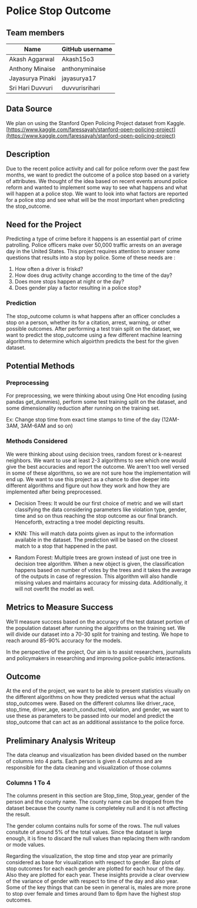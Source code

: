 # Police Stop Outcome

## Team members
|Name   | GitHub username |
|--|--|
| Akash Aggarwal | Akash15o3 |
| Anthony Minaise | anthonyminaise|
| Jayasurya Pinaki | jayasurya17 |
| Sri Hari Duvvuri | duvvurisrihari |

## Data Source
We plan on using the Stanford Open Policing Project dataset from Kaggle. [https://www.kaggle.com/faressayah/stanford-open-policing-project](https://www.kaggle.com/faressayah/stanford-open-policing-project)

## Description
Due to the recent police activity and call for police reform over the past few months, we want to predict the outcome of a police stop based on a variety of attributes. We thought of the idea based on recent events around police reform and wanted to implement some way to see what happens and what will happen at a police stop. We want to look into what factors are reported for a police stop and see what will be the most important when predicting the stop_outcome.

## Need for the Project
Predicting a type of crime before it happens is an essential part of crime patrolling. Police officers make over 50,000 traffic arrests on an average day in the United States. This project requires attention to answer some questions that results into a stop by police. Some of these needs are :  

1. How often a driver is friskd?
2. How does drug activity change according to the time of the day?
3. Does more stops happen at night or the day?
4. Does gender play a factor resulting in a police stop?




### Prediction
The stop_outcome column is what happens after an officer concludes a stop on a person, whether its for a citation, arrest, warning, or other possible outcomes. After performing a test train split on the dataset, we want to predict the stop_outcome using a few different machine learning algorithms to determine which algoirthm predicts the best for the given dataset.



## Potential Methods

### Preprocessing 
For preprocessing, we were thinking about using One Hot encoding (using pandas get_dummies), perform some test training split on the dataset, and some dimensionality reduction after running on the training set. 

Ex: Change stop time from exact time stamps to time of the day (12AM-3AM, 3AM-6AM and so on)


### Methods Considered 
We were thinking about using decision trees, random forest or  k-nearest neighbors. We want to use at least 2-3 algorithms to see which one would give the best accuracies and report the outcome. We aren't too well versed in some of these algorithms, so we are not sure how the implementation will end up. We want to use this project as a chance to dive deeper into different algorithms and figure out how they work and how they are implemented after being preprocessed. 

- Decision Trees: It would be our first choice of metric and we will start classifying the data considering parameters like violation type, gender, time and so on thus reaching the stop outcome as our final branch. Henceforth, extracting a tree model depicting results.

- KNN: This will match data points given as input to the information available in the dataset. The prediction will be based on the closest match to a stop that happened in the past. 

- Random Forest: Multiple trees are grown instead of just one tree in decision tree algorithm. When a new object is given, the classification happens based on number of votes by the trees and it takes the average of the outputs in case of regression. This algorithm will also handle missing values and maintains accuracy for missing data. Additionally, it will not overfit the model as well. 


## Metrics to Measure Success
We’ll measure success based on the accuracy of the test dataset portion of the population dataset after running the algorithms on the training set. We will divide our dataset into a 70-30 split for training and testing. We hope to reach around 85-90% accuracy for the models. 

In the perspective of the project, Our aim is to assist researchers, journalists and policymakers in researching and improving police-public interactions.

## Outcome
At the end of the project, we want to be able to present statistics visually on the different algorithms on how they predicted versus what the actual stop_outcomes were. Based on the different columns like driver_race, stop_time, driver_age, search_conducted, violation, and gender, we want to use these as parameters to be passed into our model and predict the stop_outcome that can act as an additional assistance to the police force. 

## Preliminary Analysis Writeup

The data cleanup and visualization has been divided based on the number of columns into 4 parts. Each person is given 4 columns and are responsible for the data cleaning and visualization of those columns

### Columns 1 To 4
The columns present in this section are Stop_time, Stop_year, gender of the person and the county name. The county name can be dropped from the dataset because the county name is completeley null and it is not affecting the result. 

The gender column contains nulls for some of the rows. The null values consitute of around 5% of the total values. Since the dataset is large enough, it is fine to discard the null values than replacing them with random or mode values. 

Regarding the visualization, the stop time and stop year are primarily considered as base for visualization with respect to  gender. Bar plots of stop outcomes for each each gender are plotted for each hour of the day. Also they are plotted for each year. These insights provide a clear overview of the variance of gender with respect to time of the day and also year. Some of the key things that can be seen in general is, males are more prone to stop over female and times around 9am to 6pm have the highest stop outcomes.